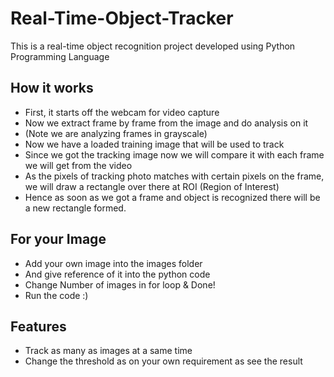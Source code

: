 # Real-Time-Object-Tracker
This is a real-time object recognition project developed using Python Programming Language 

## How it works
* First, it starts off the webcam for video capture
* Now we extract frame by frame from the image and do analysis on it
* (Note we are analyzing frames in grayscale)
* Now we have a loaded training image that will be used to track
* Since we got the tracking image now we will compare it with each frame we will get from the video
* As the pixels of tracking photo matches with certain pixels on the frame, we will draw a rectangle over there at ROI (Region of Interest)
* Hence as soon as we got a frame and object is recognized there will be a new rectangle formed.

## For your Image
* Add your own image into the images folder
* And give reference of it into the python code
* Change Number of images in for loop & Done!
* Run the code :)

## Features
* Track as many as images at a same time 
* Change the threshold as on your own requirement as see the result

